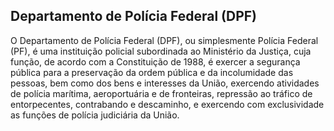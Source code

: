Departamento de Polícia Federal (DPF)
---

O Departamento de Polícia Federal (DPF), ou simplesmente Polícia Federal (PF), é uma instituição policial subordinada ao Ministério da Justiça, cuja função, de acordo com a Constituição de 1988, é exercer a segurança pública para a preservação da ordem pública e da incolumidade das pessoas, bem como dos bens e interesses da União, exercendo atividades de polícia marítima, aeroportuária e de fronteiras, repressão ao tráfico de entorpecentes, contrabando e descaminho, e exercendo com exclusividade as funções de polícia judiciária da União.
